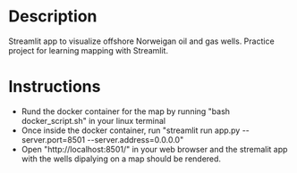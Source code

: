 # Description 

Streamlit app to visualize offshore Norweigan oil and gas wells. Practice project for learning mapping with Streamlit.


# Instructions
- Rund the docker container for the map by running "bash docker_script.sh" in your linux terminal
- Once inside the docker container, run "streamlit run app.py --server.port=8501 --server.address=0.0.0.0"
-  Open "http://localhost:8501/" in your web browser and the stremalit app with the wells dipalying on a map should be rendered.  
